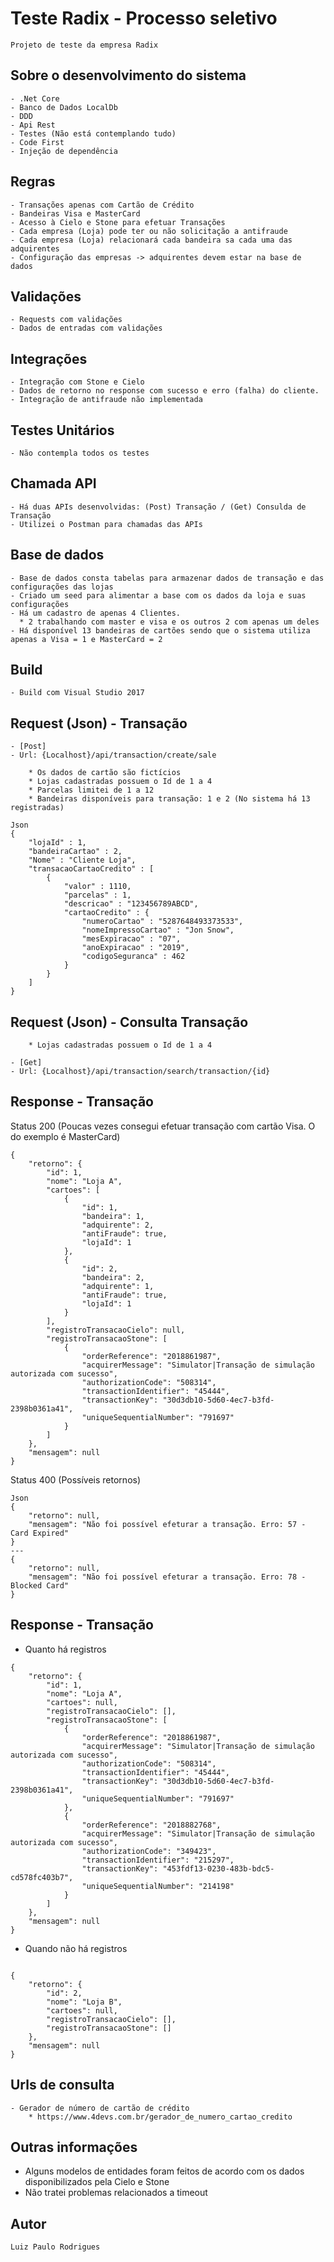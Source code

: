 # Teste Radix - Processo seletivo

```
Projeto de teste da empresa Radix
```

## Sobre o desenvolvimento do sistema

```
- .Net Core
- Banco de Dados LocalDb
- DDD
- Api Rest
- Testes (Não está contemplando tudo)
- Code First
- Injeção de dependência
```

## Regras

```
- Transações apenas com Cartão de Crédito
- Bandeiras Visa e MasterCard
- Acesso à Cielo e Stone para efetuar Transações
- Cada empresa (Loja) pode ter ou não solicitação a antifraude
- Cada empresa (Loja) relacionará cada bandeira sa cada uma das adquirentes
- Configuração das empresas -> adquirentes devem estar na base de dados 
```

## Validações

```
- Requests com validações
- Dados de entradas com validações
```

## Integrações

```
- Integração com Stone e Cielo
- Dados de retorno no response com sucesso e erro (falha) do cliente.
- Integração de antifraude não implementada
```

## Testes Unitários

```
- Não contempla todos os testes
```

## Chamada API

```
- Há duas APIs desenvolvidas: (Post) Transação / (Get) Consulda de Transação
- Utilizei o Postman para chamadas das APIs
```

## Base de dados

```
- Base de dados consta tabelas para armazenar dados de transação e das configurações das lojas
- Criado um seed para alimentar a base com os dados da loja e suas configurações
- Há um cadastro de apenas 4 Clientes.
  * 2 trabalhando com master e visa e os outros 2 com apenas um deles
- Há disponível 13 bandeiras de cartões sendo que o sistema utiliza apenas a Visa = 1 e MasterCard = 2
```

## Build

```
- Build com Visual Studio 2017
```

## Request (Json) - Transação

```
- [Post]
- Url: {Localhost}/api/transaction/create/sale

	* Os dados de cartão são fictícios
	* Lojas cadastradas possuem o Id de 1 a 4
	* Parcelas limitei de 1 a 12
	* Bandeiras disponíveis para transação: 1 e 2 (No sistema há 13 registradas)

Json
{ 
	"lojaId" : 1,
	"bandeiraCartao" : 2,
	"Nome" : "Cliente Loja",
	"transacaoCartaoCredito" : [
		{
			"valor" : 1110,
			"parcelas" : 1,
			"descricao" : "123456789ABCD",
			"cartaoCredito" : {
				"numeroCartao" : "5287648493373533",
				"nomeImpressoCartao" : "Jon Snow",
				"mesExpiracao" : "07",
				"anoExpiracao" : "2019",
				"codigoSeguranca" : 462
			}
		}
	]
}
```

## Request (Json) - Consulta Transação

```
	* Lojas cadastradas possuem o Id de 1 a 4
	
- [Get]
- Url: {Localhost}/api/transaction/search/transaction/{id}
```

## Response - Transação
Status 200 (Poucas vezes consegui efetuar transação com cartão Visa. O do exemplo é MasterCard)
```
{
    "retorno": {
        "id": 1,
        "nome": "Loja A",
        "cartoes": [
            {
                "id": 1,
                "bandeira": 1,
                "adquirente": 2,
                "antiFraude": true,
                "lojaId": 1
            },
            {
                "id": 2,
                "bandeira": 2,
                "adquirente": 1,
                "antiFraude": true,
                "lojaId": 1
            }
        ],
        "registroTransacaoCielo": null,
        "registroTransacaoStone": [
            {
                "orderReference": "2018861987",
                "acquirerMessage": "Simulator|Transação de simulação autorizada com sucesso",
                "authorizationCode": "508314",
                "transactionIdentifier": "45444",
                "transactionKey": "30d3db10-5d60-4ec7-b3fd-2398b0361a41",
                "uniqueSequentialNumber": "791697"
            }
        ]
    },
    "mensagem": null
}
```

Status 400 (Possíveis retornos)
``` 
Json
{
    "retorno": null,
    "mensagem": "Não foi possível efeturar a transação. Erro: 57 - Card Expired"
}
---
{
    "retorno": null,
    "mensagem": "Não foi possível efeturar a transação. Erro: 78 - Blocked Card"
}
```


## Response - Transação

- Quanto há registros

```
{
    "retorno": {
        "id": 1,
        "nome": "Loja A",
        "cartoes": null,
        "registroTransacaoCielo": [],
        "registroTransacaoStone": [
            {
                "orderReference": "2018861987",
                "acquirerMessage": "Simulator|Transação de simulação autorizada com sucesso",
                "authorizationCode": "508314",
                "transactionIdentifier": "45444",
                "transactionKey": "30d3db10-5d60-4ec7-b3fd-2398b0361a41",
                "uniqueSequentialNumber": "791697"
            },
            {
                "orderReference": "2018882768",
                "acquirerMessage": "Simulator|Transação de simulação autorizada com sucesso",
                "authorizationCode": "349423",
                "transactionIdentifier": "215297",
                "transactionKey": "453fdf13-0230-483b-bdc5-cd578fc403b7",
                "uniqueSequentialNumber": "214198"
            }
        ]
    },
    "mensagem": null
}
```

- Quando não há registros

```

{
    "retorno": {
        "id": 2,
        "nome": "Loja B",
        "cartoes": null,
        "registroTransacaoCielo": [],
        "registroTransacaoStone": []
    },
    "mensagem": null
}

```

## Urls de consulta

```
- Gerador de número de cartão de crédito
	* https://www.4devs.com.br/gerador_de_numero_cartao_credito
```

## Outras informações

- Alguns modelos de entidades foram feitos de acordo com os dados disponibilizados pela Cielo e Stone
- Não tratei problemas relacionados a timeout

## Autor

```
Luiz Paulo Rodrigues
```
